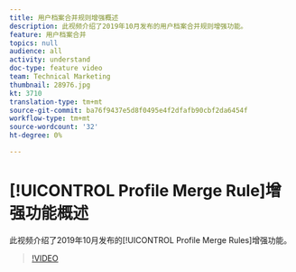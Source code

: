 ```yaml
---
title: 用户档案合并规则增强概述
description: 此视频介绍了2019年10月发布的用户档案合并规则增强功能。
feature: 用户档案合并
topics: null
audience: all
activity: understand
doc-type: feature video
team: Technical Marketing
thumbnail: 28976.jpg
kt: 3710
translation-type: tm+mt
source-git-commit: ba76f9437e5d8f0495e4f2dfafb90cbf2da6454f
workflow-type: tm+mt
source-wordcount: '32'
ht-degree: 0%

---
```



# [!UICONTROL Profile Merge Rule]增强功能概述

此视频介绍了2019年10月发布的[!UICONTROL Profile Merge Rules]增强功能。

>[!VIDEO](https://video.tv.adobe.com/v/28976/?quality=12)
